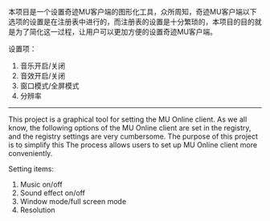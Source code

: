本项目是一个设置奇迹MU客户端的图形化工具，众所周知，奇迹MU客户端以下选项的设置是在注册表中进行的，而注册表的设置是十分繁琐的，本项目的目的就是为了简化这一过程，让用户可以更加方便的设置奇迹MU客户端。

设置项：
1. 音乐开启/关闭
2. 音效开启/关闭
3. 窗口模式/全屏模式
4. 分辨率

***
This project is a graphical tool for setting the MU Online client. As we all know, the following options of the MU Online client are set in the registry, and the registry settings are very cumbersome. The purpose of this project is to simplify this The process allows users to set up MU Online client more conveniently.

Setting items:
1. Music on/off
2. Sound effect on/off
3. Window mode/full screen mode
4. Resolution
